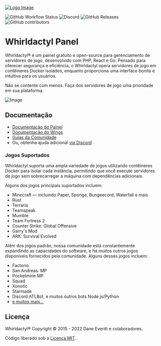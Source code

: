 [![Logo Image](https://lh7-rt.googleusercontent.com/docsz/AD_4nXdfUmvDC30IXwi8rcE4jeJEr-vtkgcmttvFiQrl7mEEisFngyNz3sGvjmr3zN5EK4mqEyvbclAO3Alo0_PCG9tv74j9bznTxLxxGMMDPTFvsEfeyBW9wyCqb-eMLR6607Df-i9WpS0Q2MQm3fYNwCGK-rY?key=JWHCEgmzQ22CiTtMEO4DMg)](https://whirl.com.br)

![GitHub Workflow Status](https://img.shields.io/github/actions/workflow/status/jonuffykk/whirldactyl/ci.yaml?label=Tests&style=for-the-badge&branch=1.0-develop)
![Discord](https://img.shields.io/discord/1177395524949770341?label=Discord&logo=Discord&logoColor=white&style=for-the-badge)
![GitHub Releases](https://img.shields.io/github/downloads/jonuffykk/whirldactyl/latest/total?style=for-the-badge)
![GitHub contributors](https://img.shields.io/github/contributors/jonuffykk/whirldactyl?style=for-the-badge)

# Whirldactyl Panel

Whirldactyl® é um painel gratuito e open-source para gerenciamento de servidores de jogo, desenvolvido com PHP, React e Go. Pensado para oferecer segurança e eficiência, o Whirldactyl opera servidores de jogo em contêineres Docker isolados, enquanto proporciona uma interface bonita e intuitiva para os usuários.

Não se contente com menos. Faça dos servidores de jogo uma prioridade em sua plataforma.

![Image](https://cdn.pterodactyl.io/site-assets/pterodactyl_v1_demo.gif)

## Documentação

* [Documentação do Painel](https://pterodactyl.io/panel/1.0/getting_started.html)
* [Documentação do Wings](https://pterodactyl.io/wings/1.0/installing.html)
* [Guias da Comunidade](https://pterodactyl.io/community/about.html)
* Ou, obtenha ajuda adicional [via Discord](https://discord.gg/yBGcNAbZ5q)

### Jogos Suportados

Whirldactyl suporta uma ampla variedade de jogos utilizando contêineres Docker para isolar cada instância, permitindo que você execute servidores de jogo sem sobrecarregar a máquina com dependências adicionais.

Alguns dos jogos principais suportados incluem:

* Minecraft — incluindo Paper, Sponge, Bungeecord, Waterfall e mais
* Rust
* Terraria
* Teamspeak
* Mumble
* Team Fortress 2
* Counter Strike: Global Offensive
* Garry's Mod
* ARK: Survival Evolved

Além dos jogos padrão, nossa comunidade está constantemente expandindo as capacidades do software, e há muitos outros jogos disponíveis fornecidos pela comunidade. Alguns desses jogos incluem:

* Factorio
* San Andreas: MP
* Pocketmine MP
* Squad
* Xonotic
* Starmade
* Discord ATLBot, e muitos outros bots Node.js/Python
* [e muitos mais...](https://github.com/parkervcp/eggs)

## Licença

Whirldactyl® Copyright © 2015 - 2022 Dane Everitt e colaboradores.

Código liberado sob a [Licença MIT](./LICENSE.md).
